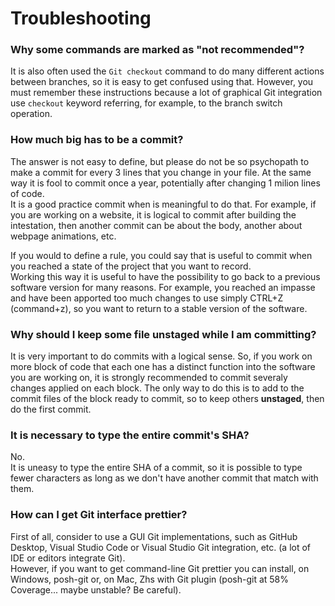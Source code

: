 # Troubleshooting

### Why some commands are marked as "not recommended"?

It is also often used the `Git checkout` command to do many different actions between branches, so it is easy to get confused using that. However, you must remember these instructions because a lot of graphical Git integration use `checkout` keyword referring, for example, to the branch switch operation.

### How much big has to be a commit?

The answer is not easy to define, but please do not be so psychopath to make a commit for every 3 lines that you change in your file. At the same way it is fool to commit once a year, potentially after changing 1 milion lines of code.
\
It is a good practice commit when is meaningful to do that. For example, if you are working on a website, it is logical to commit after building the intestation, then another commit can be about the body, another about webpage animations, etc.

If you would to define a rule, you could say that is useful to commit when you reached a state of the project that you want to record.
\
Working this way it is useful to have the possibility to go back to a previous software version for many reasons. For example, you reached an impasse and have been apported too much changes to use simply CTRL+Z (command+z), so you want to return to a stable version of the software.

### Why should I keep some file unstaged while I am committing?

It is very important to do commits with a logical sense. So, if you work on more block of code that each one has a distinct function into the software you are working on, it is strongly recommended to commit severaly changes applied on each block. The only way to do this is to add to the commit files of the block ready to commit, so to keep others **unstaged**, then do the first commit.

### It is necessary to type the entire commit's SHA?

No.
\
It is uneasy to type the entire SHA of a commit, so it is possible to type fewer characters as long as we don't have another commit that match with them.

### How can I get Git interface prettier?

First of all, consider to use a GUI Git implementations, such as GitHub Desktop, Visual Studio Code or Visual Studio Git integration, etc. (a lot of IDE or editors integrate Git).
\
However, if you want to get command-line Git prettier you can install, on Windows, posh-git or, on Mac, Zhs with Git plugin (posh-git at 58% Coverage... maybe unstable? Be careful).
